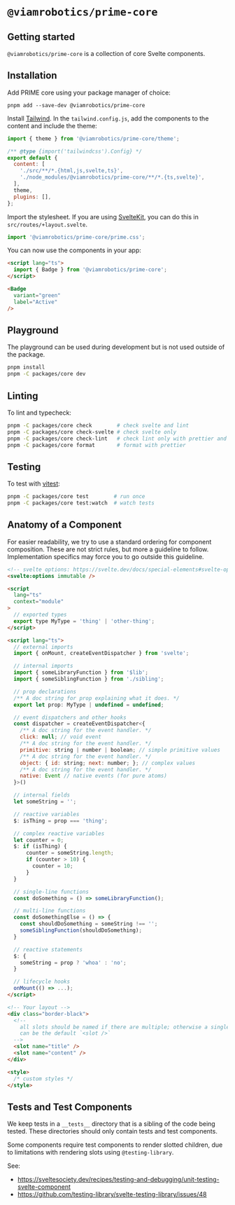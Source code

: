 # `@viamrobotics/prime-core`

## Getting started

`@viamrobotics/prime-core` is a collection of core Svelte components.

## Installation

Add PRIME core using your package manager of choice:

```
pnpm add --save-dev @viamrobotics/prime-core
```

Install [Tailwind][]. In the `tailwind.config.js`, add the components to the content and include the theme:

```js
import { theme } from '@viamrobotics/prime-core/theme';

/** @type {import('tailwindcss').Config} */
export default {
  content: [
    './src/**/*.{html,js,svelte,ts}',
    './node_modules/@viamrobotics/prime-core/**/*.{ts,svelte}',
  ],
  theme,
  plugins: [],
};
```

Import the stylesheet. If you are using [SvelteKit][], you can do this in `src/routes/+layout.svelte`.

```js
import '@viamrobotics/prime-core/prime.css';
```

You can now use the components in your app:

```html
<script lang="ts">
  import { Badge } from '@viamrobotics/prime-core';
</script>

<Badge
  variant="green"
  label="Active"
/>
```

[tailwind]: https://tailwindcss.com/
[sveltekit]: https://kit.svelte.dev/

## Playground

The playground can be used during development but is not used outside of the package.

```bash
pnpm install
pnpm -C packages/core dev
```

## Linting

To lint and typecheck:

```bash
pnpm -C packages/core check        # check svelte and lint
pnpm -C packages/core check-svelte # check svelte only
pnpm -C packages/core check-lint   # check lint only with prettier and eslint
pnpm -C packages/core format       # format with prettier
```

## Testing

To test with [vitest][]:

```bash
pnpm -C packages/core test        # run once
pnpm -C packages/core test:watch  # watch tests
```

[vitest]: https://vitest.dev/

## Anatomy of a Component

For easier readability, we try to use a standard ordering for component composition. These are not strict rules, but more a guideline to follow. Implementation specifics may force you to go outside this guideline.

```html
<!-- svelte options: https://svelte.dev/docs/special-elements#svelte-options -->
<svelte:options immutable />

<script
  lang="ts"
  context="module"
>
  // exported types
  export type MyType = 'thing' | 'other-thing';
</script>

<script lang="ts">
  // external imports
  import { onMount, createEventDispatcher } from 'svelte';

  // internal imports
  import { someLibraryFunction } from '$lib';
  import { someSiblingFunction } from './sibling';

  // prop declarations
  /** A doc string for prop explaining what it does. */
  export let prop: MyType | undefined = undefined;

  // event dispatchers and other hooks
  const dispatcher = createEventDispatcher<{
    /** A doc string for the event handler. */
    click: null; // void event
    /** A doc string for the event handler. */
    primitive: string | number | boolean; // simple primitive values
    /** A doc string for the event handler. */
    object: { id: string; next: number; }; // complex values
    /** A doc string for the event handler. */
    native: Event // native events (for pure atoms)
  }>()

  // internal fields
  let someString = '';

  // reactive variables
  $: isThing = prop === 'thing';

  // complex reactive variables
  let counter = 0;
  $: if (isThing) {
      counter = someString.length;
      if (counter > 10) {
        counter = 10;
      }
  }

  // single-line functions
  const doSomething = () => someLibraryFunction();

  // multi-line functions
  const doSomethingElse = () => {
    const shouldDoSomething = someString !== '';
    someSiblingFunction(shouldDoSomething);
  }

  // reactive statements
  $: {
    someString = prop ? 'whoa' : 'no';
  }

  // lifecycle hooks
  onMount(() => ...);
</script>

<!-- Your layout -->
<div class="border-black">
  <!-- 
    all slots should be named if there are multiple; otherwise a single slot 
    can be the default `<slot />`  
  -->
  <slot name="title" />
  <slot name="content" />
</div>

<style>
  /* custom styles */
</style>
```

## Tests and Test Components

We keep tests in a `__tests__` directory that is a sibling of the code being tested. These directories should only contain tests and test components.

Some components require test components to render slotted children, due to limitations with rendering slots using `@testing-library`.

See:

- https://sveltesociety.dev/recipes/testing-and-debugging/unit-testing-svelte-component
- https://github.com/testing-library/svelte-testing-library/issues/48
